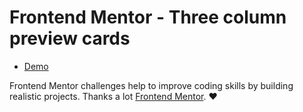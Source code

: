 # Frontend Mentor - Three column preview cards

- [Demo](https://3-column-preview-card-deploy.netlify.app/)

Frontend Mentor challenges help to improve coding skills by building realistic projects. Thanks a lot [Frontend Mentor](https://www.frontendmentor.io). ❤
